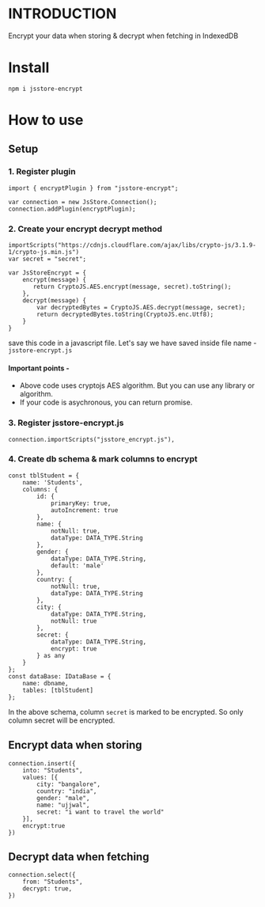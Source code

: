 # INTRODUCTION

Encrypt your data when storing &amp; decrypt when fetching in IndexedDB

# Install

```
npm i jsstore-encrypt
```

# How to use

## Setup

### 1. Register plugin

```
import { encryptPlugin } from "jsstore-encrypt";

var connection = new JsStore.Connection();
connection.addPlugin(encryptPlugin);
```

### 2. Create your encrypt decrypt method

```
importScripts("https://cdnjs.cloudflare.com/ajax/libs/crypto-js/3.1.9-1/crypto-js.min.js")
var secret = "secret";

var JsStoreEncrypt = {
    encrypt(message) {
       return CryptoJS.AES.encrypt(message, secret).toString();
    },
    decrypt(message) {
        var decryptedBytes = CryptoJS.AES.decrypt(message, secret);
        return decryptedBytes.toString(CryptoJS.enc.Utf8);
    }
}
```

save this code in a javascript file. Let's say we have saved inside file name - `jsstore-encrypt.js`

#### Important points -

* Above code uses cryptojs AES algorithm. But you can use any library or algorithm.
* If your code is asychronous, you can return promise.

### 3. Register jsstore-encrypt.js 

```
connection.importScripts("jsstore_encrypt.js"),
```

### 4. Create db schema & mark columns to encrypt

```
const tblStudent = {
    name: 'Students',
    columns: {
        id: {
            primaryKey: true,
            autoIncrement: true
        },
        name: {
            notNull: true,
            dataType: DATA_TYPE.String
        },
        gender: {
            dataType: DATA_TYPE.String,
            default: 'male'
        },
        country: {
            notNull: true,
            dataType: DATA_TYPE.String
        },
        city: {
            dataType: DATA_TYPE.String,
            notNull: true
        },
        secret: {
            dataType: DATA_TYPE.String,
            encrypt: true
        } as any
    }
};
const dataBase: IDataBase = {
    name: dbname,
    tables: [tblStudent]
};
```

In the above schema, column `secret` is marked to be encrypted. So only column secret will be encrypted. 

## Encrypt data when storing

```
connection.insert({
    into: "Students",
    values: [{
        city: "bangalore",
        country: "india",
        gender: "male",
        name: "ujjwal",
        secret: "i want to travel the world"
    }],
    encrypt:true
})
```

## Decrypt data when fetching

```
connection.select({
    from: "Students",
    decrypt: true,
})
```